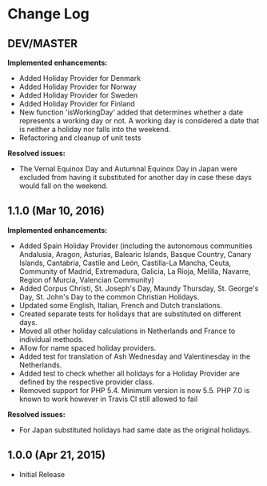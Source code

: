 # Change Log


## DEV/MASTER

**Implemented enhancements:**

- Added Holiday Provider for Denmark
- Added Holiday Provider for Norway
- Added Holiday Provider for Sweden
- Added Holiday Provider for Finland
- New function 'isWorkingDay' added that determines whether a date represents a working day or not. A working day is 
  considered a date that is neither a holiday nor falls into the weekend.
- Refactoring and cleanup of unit tests

**Resolved issues:**

- The Vernal Equinox Day and Autumnal Equinox Day in Japan were excluded from having it substituted for another day in
  case these days would fall on the weekend.


## 1.1.0 (Mar 10, 2016)

**Implemented enhancements:**

- Added Spain Holiday Provider (including the autonomous communities Andalusia, Aragon, Asturias, Balearic Islands, 
    Basque Country, Canary Islands, Cantabria, Castile and León, Castilla-La Mancha, Ceuta, Community of Madrid, 
    Extremadura, Galicia, La Rioja, Melilla, Navarre, Region of Murcia, Valencian Community)
- Added Corpus Christi, St. Joseph's Day, Maundy Thursday, St. George's Day, St. John's Day to the common Christian 
  Holidays.
- Updated some English, Italian, French and Dutch translations. 
- Created separate tests for holidays that are substituted on different days.
- Moved all other holiday calculations in Netherlands and France to individual methods.
- Allow for name spaced holiday providers.
- Added test for translation of Ash Wednesday and Valentinesday in the Netherlands.
- Added test to check whether all holidays for a Holiday Provider are defined by the respective provider class.
- Removed support for PHP 5.4. Minimum version is now 5.5. PHP 7.0 is known to work however in Travis CI still allowed
  to fail

**Resolved issues:**

- For Japan substituted holidays had same date as the original holidays.

## 1.0.0 (Apr 21, 2015)

- Initial Release